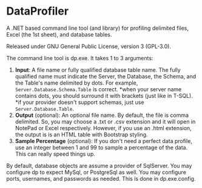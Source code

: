 DataProfiler
============
A .NET based command line tool (and library) for profiling delimited files, Excel (the 1st sheet), and database tables.

Released under GNU General Public License, version 3 (GPL-3.0).

The command line tool is dp.exe.  It takes 1 to 3 arguments:

1. **Input**: A file name or fully qualified database table name.  The fully qualified name must indicate the Server, the Database, the Schema, and the Table's name delimited by dots.  For example, `Server.Database.Schema.Table` is correct.
  *when your server name contains dots, you should surround it with brackets (just like in T-SQL).
  *if your provider doesn't support schemas, just use `Server.Database.Table`.
2. **Output** (optional): An optional file name.  By default, the file is comma delimited.  So, you may choose a .txt or .csv extension and it will open in NotePad or Excel respectively.  However, if you use an .html extension, the output is is an HTML table with Bootstrap styling.
3. **Sample Percentage** (optional): If you don't need a perfect data profile, use an integer between 1 and 99 to sample a percentage of the data.  This can really speed things up.

By default, database objects are assume a provider of SqlServer.  You may configure dp to expect MySql, or PostgreSql as well.  You may configure ports, usernames, and passwords as needed.  This is done in dp.exe.config.


